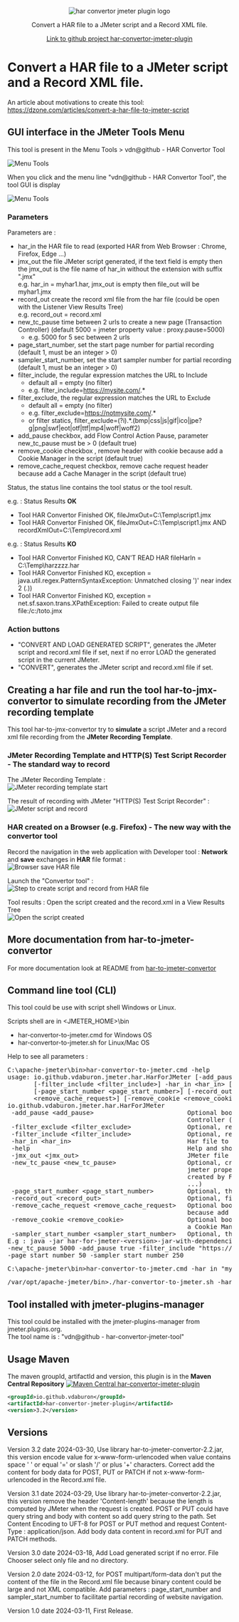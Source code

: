 <p align="center">
<img src="https://github.com/vdaburon/har-convertor-jmeter-plugin/blob/main/doc/har_convertor_tool_logo.png" alt="har convertor jmeter plugin logo"/>
  <p align="center">Convert a HAR file to a JMeter script and a Record XML file.</p>
  <p align="center"><a href="https://github.com/vdaburon/har-convertor-jmeter-plugin">Link to github project har-convertor-jmeter-plugin</a></p>
</p>

# Convert a HAR file to a JMeter script and a Record XML file.

An article about motivations to create this tool: https://dzone.com/articles/convert-a-har-file-to-jmeter-script

## GUI interface in the JMeter Tools Menu
This tool is present in the Menu Tools > vdn@github - HAR Convertor Tool

![Menu Tools](doc/images/jmeter_menu_tools_with_har_convertor.png)

When you click and the menu line "vdn@github - HAR Convertor Tool", the tool GUI is display

![Menu Tools](doc/images/har_convertor_tool_gui.png)

### Parameters
Parameters are :
* har_in the HAR file to read (exported HAR from Web Browser :  Chrome, Firefox, Edge ...)
* jmx_out the file JMeter script generated, if the text field is empty then the jmx_out is the file name of har_in without the extension with suffix ".jmx" <br/>
  e.g. har_in = myhar1.har, jmx_out is empty then file_out will be myhar1.jmx
* record_out create the record xml file from the har file (could be open with the Listener View Results Tree) <br/>
  e.g. record_out = record.xml
* new_tc_pause time between 2 urls to create a new page (Transaction Controller) (default 5000 = jmeter property value : proxy.pause=5000) <br/>
  * e.g. 5000 for 5 sec between 2 urls
* page_start_number, set the start page number for partial recording (default 1, must be an integer > 0) <br/>
* sampler_start_number, set the start sampler number for partial recording (default 1, must be an integer > 0) <br/>
* filter_include,  the regular expression matches the URL to Include <br/>
  * default all = empty (no filter)
  * e.g. filter_include=https://mysite.com/.*
* filter_exclude,  the regular expression matches the URL to Exclude <br/>
  * default all = empty (no filter)
  * e.g. filter_exclude=https://notmysite.com/.*
  * or filter statics, filter_exclude=(?i).*\.(bmp|css|js|gif|ico|jpe?g|png|swf|eot|otf|ttf|mp4|woff|woff2)
* add_pause checkbox, add Flow Control Action Pause, parameter new_tc_pause must be > 0 (default true) <br/>
* remove_cookie checkbox , remove header with cookie because add a Cookie Manager in the script (default true) <br/>
* remove_cache_request checkbox, remove cache request header because add a Cache Manager in the script (default true) <br/>


Status, the status line contains the tool status or the tool result.

e.g. : Status Results **OK**
* Tool HAR Convertor Finished OK, fileJmxOut=C:\Temp\script1.jmx
* Tool HAR Convertor Finished OK, fileJmxOut=C:\Temp\script1.jmx AND recordXmlOut=C:\Temp\record.xml

e.g. : Status Results **KO**
* Tool HAR Convertor Finished KO, CAN'T READ HAR fileHarIn = C:\Temp\harzzzz.har
* Tool HAR Convertor Finished KO, exception = java.util.regex.PatternSyntaxException: Unmatched closing ')' near index 2  (.))
* Tool HAR Convertor Finished KO, exception = net.sf.saxon.trans.XPathException: Failed to create output file file:/c:/toto.jmx

### Action buttons
* "CONVERT AND LOAD GENERATED SCRIPT", generates the JMeter script and record.xml file if set, next if no error LOAD the generated script in the current JMeter.
* "CONVERT", generates the JMeter script and record.xml file if set.

## Creating a har file and run the tool har-to-jmx-convertor to simulate recording from the JMeter recording template
This tool har-to-jmx-convertor try to **simulate** a script JMeter and a record xml file recording from the **JMeter Recording Template**.

### JMeter Recording Template and HTTP(S) Test Script Recorder  - The standard way to record
The JMeter Recording Template : <br/>
![JMeter recording template start](doc/images/jmeter_record_template_begin.png)

The result of recording with JMeter "HTTP(S) Test Script Recorder" : <br/>
![JMeter script and record](doc/images/jmeter_record_template_tree_view.png)

### HAR created on a Browser (e.g. Firefox) - The new way with the convertor tool
Record the navigation in the web application with Developer tool : **Network** and **save** exchanges in **HAR** file format : <br/>
![Browser save HAR file](doc/images/browser_create_har.png)

Launch the "Convertor tool" : <br/>
![Step to create script and record from HAR file](doc/images/browsers_har_convertor_script_record.png)

Tool results : Open the script created and the record.xml in a View Results Tree <br/>
![Open the script created](doc/images/jmeter_script_record_created.png)

## More documentation from har-to-jmeter-convertor
For more documentation look at README from [har-to-jmeter-convertor](https://github.com/vdaburon/har-to-jmeter-convertor)

## Command line tool (CLI)
This tool could be use with script shell Windows or Linux.

Scripts shell are in &lt;JMETER_HOME&gt;\bin
* har-convertor-to-jmeter.cmd for Windows OS
* har-convertor-to-jmeter.sh for Linux/Mac OS

Help to see all parameters :

<pre>
C:\apache-jmeter\bin&gt;har-convertor-to-jmeter.cmd -help
usage: io.github.vdaburon.jmeter.har.HarForJMeter [-add_pause &lt;add_pause&gt;] [-filter_exclude &lt;filter_exclude&gt;]
       [-filter_include &lt;filter_include&gt;] -har_in &lt;har_in&gt; [-help] -jmx_out &lt;jmx_out&gt; [-new_tc_pause &lt;new_tc_pause&gt;]
       [-page_start_number &lt;page_start_number&gt;] [-record_out &lt;record_out&gt;] [-remove_cache_request
       &lt;remove_cache_request&gt;] [-remove_cookie &lt;remove_cookie&gt;] [-sampler_start_number &lt;sampler_start_number&gt;]
io.github.vdaburon.jmeter.har.HarForJMeter
 -add_pause &lt;add_pause&gt;                         Optional boolean, add Flow Control Action Pause after Transaction
                                                Controller (default true)
 -filter_exclude &lt;filter_exclude&gt;               Optional, regular expression to exclude url
 -filter_include &lt;filter_include&gt;               Optional, regular expression to include url
 -har_in &lt;har_in&gt;                               Har file to read (e.g : my_file.har)
 -help                                          Help and show parameters
 -jmx_out &lt;jmx_out&gt;                             JMeter file created to write (e.g : script.jmx)
 -new_tc_pause &lt;new_tc_pause&gt;                   Optional, create new Transaction Controller after request ms, same as
                                                jmeter property : proxy.pause, need to be &gt; 0 if set. Usefully for Har
                                                created by Firefox or Single Page Application (Angular, ReactJS, VuesJS
                                                ...)
 -page_start_number &lt;page_start_number&gt;         Optional, the start page number for partial recording (default 1)
 -record_out &lt;record_out&gt;                       Optional, file xml contains exchanges likes recorded by JMeter
 -remove_cache_request &lt;remove_cache_request&gt;   Optional boolean, remove cache header in the http request (default true
                                                because add a Cache Manager)
 -remove_cookie &lt;remove_cookie&gt;                 Optional boolean, remove cookie in http header (default true because add
                                                a Cookie Manager)
 -sampler_start_number &lt;sampler_start_number&gt;   Optional, the start sampler number for partial recording (default 1)
E.g : java -jar har-for-jmeter-&lt;version&gt;-jar-with-dependencies.jar -har_in myhar.har -jmx_out scriptout.jmx
-new_tc_pause 5000 -add_pause true -filter_include "https://mysite/.*" -filter_exclude "https://notmysite/*"
-page_start_number 50 -sampler_start_number 250
</pre>


<pre>
C:\apache-jmeter\bin>har-convertor-to-jmeter.cmd -har_in "myhar.har" -jmx_out "script_out.jmx" -filter_include "https://mysite.com/.*" -filter_exclude "https://notmysite.com/.*" -add_pause true -new_tc_pause 5000
</pre>

<pre>
/var/opt/apache-jmeter/bin>./har-convertor-to-jmeter.sh -har_in "myhar.har" -jmx_out "script_out.jmx" -record_out "record.xml" -add_pause true -new_tc_pause 5000
</pre>

## Tool installed with jmeter-plugins-manager
This tool could be installed with the jmeter-plugins-manager from jmeter.plugins.org.<br>
The tool name is : "vdn@github - har-convertor-jmeter-tool"

## Usage Maven
The maven groupId, artifactId and version, this plugin is in the **Maven Central Repository** [![Maven Central har-convertor-jmeter-plugin](https://maven-badges.herokuapp.com/maven-central/io.github.vdaburon/har-convertor-jmeter-plugin/badge.svg)](https://maven-badges.herokuapp.com/maven-central/io.github.vdaburon/har-convertor-jmeter-plugin)

```xml
<groupId>io.github.vdaburon</groupId>
<artifactId>har-convertor-jmeter-plugin</artifactId>
<version>3.2</version>
```
## Versions
Version 3.2 date 2024-03-30, Use library har-to-jmeter-convertor-2.2.jar, this version encode value for x-www-form-urlencoded when value contains space ' ' or equal '=' or slash '/' or plus '+' characters. Correct add the content for body data for POST, PUT or PATCH if not x-www-form-urlencoded in the Record.xml file.

Version 3.1 date 2024-03-29, Use library har-to-jmeter-convertor-2.2.jar, this version remove the header 'Content-length' because the length is computed by JMeter when the request is created. POST or PUT could have query string and body with content so add query string to the path. Set Content Encoding to UFT-8 for POST or PUT method and request Content-Type : application/json. Add body data content in record.xml for PUT and PATCH methods.

Version 3.0 date 2024-03-18, Add Load generated script if no error. File Chooser select only file and no directory.

Version 2.0 date 2024-03-12, for POST multipart/form-data don't put the content of the file in the Record.xml file because binary content could be large and not XML compatible. Add parameters : page_start_number and sampler_start_number to facilitate partial recording of website navigation.

Version 1.0 date 2024-03-11, First Release.

